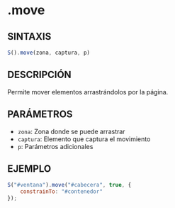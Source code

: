 # .move

## SINTAXIS
```javascript
S().move(zona, captura, p)
```

## DESCRIPCIÓN
Permite mover elementos arrastrándolos por la página.

## PARÁMETROS
- `zona`: Zona donde se puede arrastrar
- `captura`: Elemento que captura el movimiento
- `p`: Parámetros adicionales

## EJEMPLO
```javascript
S("#ventana").move("#cabecera", true, {
    constrainTo: "#contenedor"
});
```